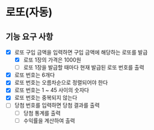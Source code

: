 # 로또(자동)

## 기능 요구 사항
- [x] 로또 구입 금액을 입력하면 구입 금액에 해당하는 로또를 발급
  - [x] 로또 1장의 가격은 1000원
  - [ ] 로또 1장을 발급할 때마다 현재 발급된 로또 번호를 출력
- [x] 로또 번호는 6개다
- [x] 로또 번호는 오름차순으로 정렬되어야 한다
- [x] 로또 번호는 1 ~ 45 사이의 숫자다
- [x] 로또 번호는 중복되지 않는다
- [ ] 당첨 번호를 입력하면 당첨 결과를 출력
  - [ ] 당첨 통계를 출력
  - [ ] 수익률을 계산하여 출력
